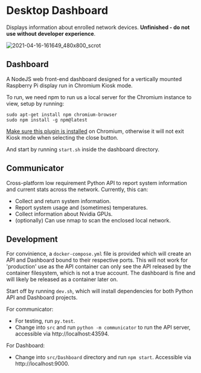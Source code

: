 # Desktop Dashboard
Displays information about enrolled network devices. **Unfinished - do not use without developer experience**.

![2021-04-16-161649_480x800_scrot](https://user-images.githubusercontent.com/11209477/115046438-5962d400-9ecf-11eb-88ef-f7982495bb94.png)

## Dashboard
A NodeJS web front-end dashboard designed for a vertically mounted Raspberry Pi display run in Chromium Kiosk mode.

To run, we need npm to run us a local server for the Chromium instance to view, setup by running:

```
sudo apt-get install npm chromium-browser
sudo npm install -g npm@latest
```
[Make sure this plugin is installed][kioskexit] on Chromium, otherwise it will not exit Kiosk mode when selecting the close button.

And start by running `start.sh` inside the dashboard directory.

## Communicator
Cross-platform low requirement Python API to report system information and current stats across the network. Currently, this can:

* Collect and return system information.
* Report system usage and (sometimes) temperatures.
* Collect information about Nvidia GPUs.
* (optionally) Can use nmap to scan the enclosed local network.

## Development
For convinience, a `docker-compose.yml` file is provided which will create an API and Dashboard bound to their respective ports. This will not work for 'production' use as the API container can only see the API released by the container filesystem, which is not a true account. The dashboard is fine and will likely be released as a container later on.

Start off by running `dev.sh`, which will install dependencies for both Python API and Dashboard projects.

For communicator:
* For testing, run `py.test`.
* Change into `src` and run `python -m communicator` to run the API server, accessible via http://localhost:43594.

For Dashboard:
* Change into `src/Dashboard` directory and run `npm start`. Accessible via http://localhost:9000.

[kioskexit]: https://chrome.google.com/webstore/detail/exit-kiosk/oickijkfojmeggjbbhajnpjapbkippen
